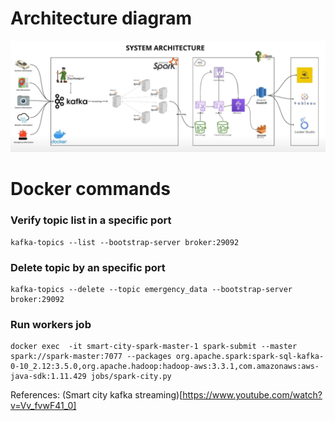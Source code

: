 

# Architecture diagram

<img src="./resources/image.png">

# Docker commands

### Verify topic list in a specific port

```
kafka-topics --list --bootstrap-server broker:29092
```

### Delete topic by an specific port

```
kafka-topics --delete --topic emergency_data --bootstrap-server broker:29092
```

### Run workers job

```
docker exec  -it smart-city-spark-master-1 spark-submit --master spark://spark-master:7077 --packages org.apache.spark:spark-sql-kafka-0-10_2.12:3.5.0,org.apache.hadoop:hadoop-aws:3.3.1,com.amazonaws:aws-java-sdk:1.11.429 jobs/spark-city.py
```


References: 
(Smart city kafka streaming)[https://www.youtube.com/watch?v=Vv_fvwF41_0]
